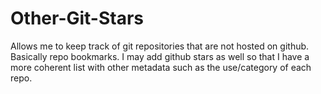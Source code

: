 # Other-Git-Stars
Allows me to keep track of git repositories that are not hosted on github. Basically repo bookmarks. I may add github stars as well so that I have a more coherent list with other metadata such as the use/category of each repo.
